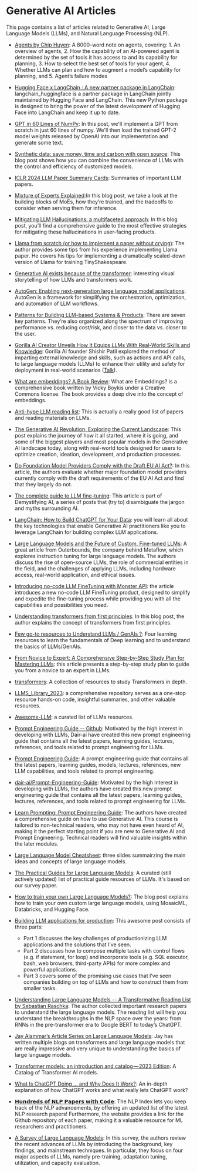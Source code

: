 # Generative AI Articles

This page contains a list of articles related to Generative AI, Large Language Models (LLMs), and Natural Language Processing (NLP). 


* [Agents by Chip Huyen](https://huyenchip.com//2025/01/07/agents.html): A 8000-word note on agents, covering: 1. An overview of agents, 2. How the capability of an AI-powered agent is determined by the set of tools it has access to and its capability for planning, 3. How to select the best set of tools for your agent, 4. Whether LLMs can plan and how to augment a model’s capability for planning, and 5. Agent’s failure modes 

* [Hugging Face x LangChain : A new partner package in LangChain](https://huggingface.co/blog/langchain): langchain_huggingface is a partner package in LangChain jointly maintained by Hugging Face and LangChain. This new Python package is designed to bring the power of the latest development of Hugging Face into LangChain and keep it up to date.

* [GPT in 60 Lines of NumPy](https://jaykmody.com/blog/gpt-from-scratch/): In this post, we'll implement a GPT from scratch in just 60 lines of numpy. We'll then load the trained GPT-2 model weights released by OpenAI into our implementation and generate some text.

* [Synthetic data: save money, time and carbon with open source](https://huggingface.co/blog/synthetic-data-save-costs): This blog post shows how you can combine the convenience of LLMs with the control and efficiency of customized models.

* [ICLR 2024 LLM Paper Summary Cards](https://www.notion.so/06f0d4fe46a94d62bff2ae001cfec22c?pvs=21): Summaries of important LLM papers.

* [Mixture of Experts Explained](https://huggingface.co/blog/moe):In this blog post, we take a look at the building blocks of MoEs, how they’re trained, and the tradeoffs to consider when serving them for inference. 

* [Mitigating LLM Hallucinations: a multifaceted approach](https://amatriain.net/blog/hallucinations#advancedprompting): In this blog post, you’ll find a comprehensive guide to the most effective strategies for mitigating these hallucinations in user-facing products.

* [Llama from scratch (or how to implement a paper without crying)](https://blog.briankitano.com/llama-from-scratch/): The author provides some tips from his experience implementing Llama paper. He covers his tips for implementing a dramatically scaled-down version of Llama for training TinyShakespeare.

* [Generative AI exists because of the transformer](https://ig.ft.com/generative-ai/): interesting visual storytelling of how LLMs and transformers work.

* [AutoGen: Enabling next-generation large language model applications](https://www.microsoft.com/en-us/research/blog/autogen-enabling-next-generation-large-language-model-applications/): AutoGen is a framework for simplifying the orchestration, optimization, and automation of LLM workflows.

* [Patterns for Building LLM-based Systems & Products](https://eugeneyan.com/writing/llm-patterns/#guardrails-to-ensure-output-quality): There are seven key patterns. They’re also organized along the spectrum of improving performance vs. reducing cost/risk, and closer to the data vs. closer to the user.

* [Gorilla AI Creator Unveils How It Equips LLMs With Real-World Skills and Knowledge](https://medium.com/@raphael.mansuy/gorilla-ai-creator-unveils-how-it-equips-llms-with-real-world-skills-and-knowledge-6b36de5040db): Gorilla AI founder Shishir Patil explored the method of imparting external knowledge and skills, such as actions and API calls, to large language models (LLMs) to enhance their utility and safety for deployment in real-world scenarios ([Talk](https://www.youtube.com/watch?v=9iSxF_RW6xk&t=22s)).

* [What are embeddings? A Book Review](https://medium.com/@raphael.mansuy/embeddings-the-foundation-of-modern-ai-1512f7ecbd6): What are Embeddings? is a comprehensive book written by Vicky Boykis under a Creative Commons license. The book provides a deep dive into the concept of embeddings.

* [Anti-hype LLM reading list](https://gist.github.com/veekaybee/be375ab33085102f9027853128dc5f0e): This is actually a really good list of papers and reading materials on LLMs.

* [The Generative AI Revolution: Exploring the Current Landscape](https://pub.towardsai.net/the-generative-ai-revolution-exploring-the-current-landscape-4b89998fcc5f): This post explains the journey of how it all started, where it is going, and some of the biggest players and most popular models in the Generative AI landscape today, along with real-world tools designed for users to optimize creation, ideation, development, and production processes.

* [Do Foundation Model Providers Comply with the Draft EU AI Act?](https://crfm.stanford.edu/2023/06/15/eu-ai-act.html): In this article, the authors evaluate whether major foundation model providers currently comply with the draft requirements of the EU AI Act and find that they largely do not. 

* [The complete guide to LLM fine-tuning](https://bdtechtalks.com/2023/07/10/llm-fine-tuning/): This article is part of Demystifying AI, a series of posts that (try to) disambiguate the jargon and myths surrounding AI.

* [LangChain: How to Build ChatGPT for Your Data](https://www.youtube.com/watch?v=Azfc-TjG9Tg): you will learn all about the key technologies that enable Generative AI practitioners like you to leverage LangChain for building complex LLM applications.  

* [Large Language Models and the Future of Custom, Fine-tuned LLMs](https://outerbounds.com/blog/custom-llm-tuning/): A great article from Outerbounds, the company behind Metaflow, which explores instruction tuning for large language models. The authors discuss the rise of open-source LLMs, the role of commercial entities in the field, and the challenges of applying LLMs, including hardware access, real-world application, and ethical issues.

* [Introducing no-code LLM FineTuning with Monster API](https://blog.monsterapi.ai/no-code-fine-tuning-llm/): the article introduces a new no-code LLM FineTuning product, designed to simplify and expedite the fine-tuning process while providing you with all the capabilities and possibilities you need.

* [Understanding transformers from first principles](https://www.linkedin.com/pulse/understanding-transformers-from-first-principles-115-ajit-jaokar%3FtrackingId=52FlIkyVR6mEaV88UDnxNQ%253D%253D/?trackingId=52FlIkyVR6mEaV88UDnxNQ%3D%3D): In this blog post, the author explains the concept of transformers from first principles.

* [Few go-to resources to Understand LLMs / GenAIs ?](https://www.linkedin.com/posts/prabakaranchandrantheds_ai-python-computervision-activity-7081346854528954368-i4B1/?utm_source=share&utm_medium=member_ios): Four learning resources to learn the fundamentals of Deep learning and to understand the basics of LLMs/GenAIs.

* [From Novice to Expert: A Comprehensive Step-by-Step Study Plan for Mastering LLMs](https://pub.towardsai.net/from-novice-to-expert-a-comprehensive-step-by-step-study-plan-for-mastering-llms-dc9feb60ecc4): this article presents a step-by-step study plan to guide you from a novice to an expert in LLMs.

* [transformers](https://github.com/0xsanny/transformers): A collection of resources to study Transformers in depth. 

* [LLMS_Library_2023](https://github.com/rashmimarganiatgithub/LLMS_Library_2023): a comprehensive repository serves as a one-stop resource hands-on code, insightful summaries, and other valuable resources. 

* [Awesome-LLM](https://github.com/Hannibal046/Awesome-LLM): a curated list of LLMs resources.

* [Prompt Engineering Guide -- Github](https://github.com/dair-ai/Prompt-Engineering-Guide): Motivated by the high interest in developing with LLMs, Dair-ai have created this new prompt engineering guide that contains all the latest papers, learning guides, lectures, references, and tools related to prompt engineering for LLMs.

* [Prompt Engineering Guide](https://www.promptingguide.ai/):  A prompt engineering guide that contains all the latest papers, learning guides, models, lectures, references, new LLM capabilities, and tools related to prompt engineering.

* [dair-ai/Prompt-Engineering-Guide](https://github.com/dair-ai/Prompt-Engineering-Guide): Motivated by the high interest in developing with LLMs, the authors have created this new prompt engineering guide that contains all the latest papers, learning guides, lectures, references, and tools related to prompt engineering for LLMs.

* [Learn Prompting: Prompt Engineering Guide](https://learnprompting.org/docs/intro): The authors have created a comprehensive guide on how to use Generative AI. This course is tailored to non-technical readers, who may not have even heard of AI, making it the perfect starting point if you are new to Generative AI and Prompt Engineering. Technical readers will find valuable insights within the later modules.

* [Large Language Model Cheatsheet](https://docs.google.com/presentation/d/1ytGfwc8tIKolDQ_jMOmhWVC8t41klYa5/edit?usp=share_link&ouid=100484802817147345492&rtpof=true&sd=true): three slides summairzing the main ideas and concepts of large language models.

* [The Practical Guides for Large Language Models](https://github.com/Mooler0410/LLMsPracticalGuide): A curated (still actively updated) list of practical guide resources of LLMs. It's based on our survey paper.

* [How to train your own Large Language Models?](https://blog.replit.com/llm-training): The blog post explains how to train your own custom large language models, using MosaicML, Databricks, and Hugging Face. 

* [Building LLM applications for production](https://huyenchip.com/2023/04/11/llm-engineering.html): This awesome post consists of three parts:
	- Part 1 discusses the key challenges of productionizing LLM applications and the solutions that I’ve seen.
    - Part 2 discusses how to compose multiple tasks with control flows (e.g. if statement, for loop) and incorporate tools (e.g. SQL executor, bash, web browsers, third-party APIs) for more complex and powerful applications.
	- Part 3 covers some of the promising use cases that I’ve seen companies building on top of LLMs and how to construct them from smaller tasks.
	
* [Understanding Large Language Models -- A Transformative Reading List by Sebastian Raschka](https://sebastianraschka.com/blog/2023/llm-reading-list.html): The author collected important research papers to understand the large language models. The reading list will help you understand the breakthroughs in the NLP space over the years: from RNNs in the pre-transformer era to Google BERT to today’s ChatGPT.

* [Jay Alammar’s Article Series on Large Language Models](http://jalammar.github.io/): Jay has written multiple blogs on transformers and large language models that are really impressive and very unique to understanding the basics of large language models.

* [Transformer models: an introduction and catalog — 2023 Edition](https://amatriain.net/blog/transformer-models-an-introduction-and-catalog-2d1e9039f376/): A Catalog of Transformer AI models.

* [What Is ChatGPT Doing … and Why Does It Work?](https://writings.stephenwolfram.com/2023/02/what-is-chatgpt-doing-and-why-does-it-work/): An in-depth explanation of how ChatGPT works and what really lets ChatGPT work?

* [𝗛𝘂𝗻𝗱𝗿𝗲𝗱𝘀 𝗼𝗳 𝗡𝗟𝗣 𝗣𝗮𝗽𝗲𝗿𝘀 𝘄𝗶𝘁𝗵 𝗖𝗼𝗱𝗲](https://index.quantumstat.com/): The NLP Index lets you keep track of the NLP advancements, by offering an updated list of the latest NLP research papers! Furthermore, the website provides a link for the Github repository of each paper, making it a valuable resource for ML researchers and practitioners.

* [A Survey of Large Language Models](https://arxiv.org/abs/2303.18223): In this survey, the authors review the recent advances of LLMs by introducing the background, key findings, and mainstream techniques. In particular, they focus on four major aspects of LLMs, namely pre-training, adaptation tuning, utilization, and capacity evaluation.
